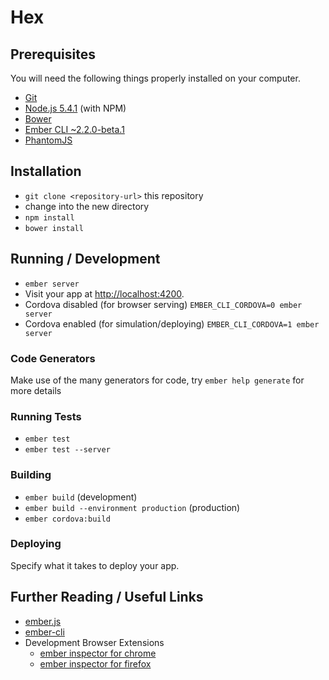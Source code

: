 # Hex



## Prerequisites

You will need the following things properly installed on your computer.

* [Git](http://git-scm.com/)
* [Node.js 5.4.1](http://nodejs.org/) (with NPM)
* [Bower](http://bower.io/)
* [Ember CLI ~2.2.0-beta.1](http://www.ember-cli.com/)
* [PhantomJS](http://phantomjs.org/)

## Installation

* `git clone <repository-url>` this repository
* change into the new directory
* `npm install`
* `bower install`

## Running / Development

* `ember server`
* Visit your app at [http://localhost:4200](http://localhost:4200).
* Cordova disabled (for browser serving) `EMBER_CLI_CORDOVA=0 ember server`
* Cordova enabled (for simulation/deploying) `EMBER_CLI_CORDOVA=1 ember server`

### Code Generators

Make use of the many generators for code, try `ember help generate` for more details

### Running Tests

* `ember test`
* `ember test --server`

### Building

* `ember build` (development)
* `ember build --environment production` (production)
* `ember cordova:build`

### Deploying

Specify what it takes to deploy your app.

## Further Reading / Useful Links

* [ember.js](http://emberjs.com/)
* [ember-cli](http://www.ember-cli.com/)
* Development Browser Extensions
  * [ember inspector for chrome](https://chrome.google.com/webstore/detail/ember-inspector/bmdblncegkenkacieihfhpjfppoconhi)
  * [ember inspector for firefox](https://addons.mozilla.org/en-US/firefox/addon/ember-inspector/)


